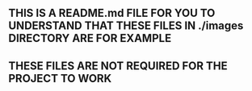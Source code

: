 ## THIS IS A README.md FILE FOR YOU TO UNDERSTAND THAT THESE FILES IN ./images DIRECTORY ARE FOR EXAMPLE ##
## THESE FILES ARE NOT REQUIRED FOR THE PROJECT TO WORK ##
